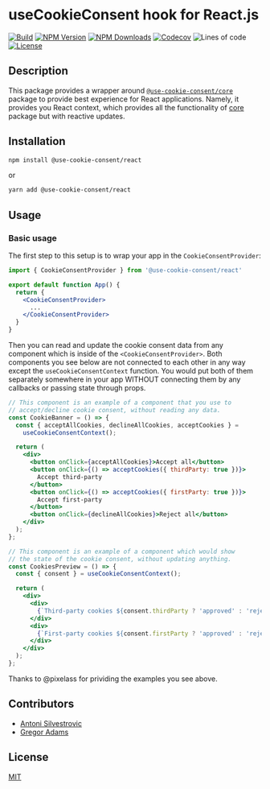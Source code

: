 # useCookieConsent hook for React.js

[![Build](https://img.shields.io/github/checks-status/use-cookie-consent/use-cookie-consent-react/main)](https://github.com/use-cookie-consent/use-cookie-consent-react/actions)
[![NPM Version](https://img.shields.io/npm/v/@use-cookie-consent/react)](https://www.npmjs.com/package/@use-cookie-consent/react)
[![NPM Downloads](https://img.shields.io/npm/dm/@use-cookie-consent/react)](https://www.npmjs.com/package/@use-cookie-consent/react)
[![Codecov](https://img.shields.io/codecov/c/github/use-cookie-consent/use-cookie-consent-react)](https://github.com/use-cookie-consent/use-cookie-consent-react/actions/workflows/codecov.yml)
![Lines of code](https://img.shields.io/tokei/lines/github/use-cookie-consent/use-cookie-consent-react)
[![License](https://img.shields.io/npm/l/@use-cookie-consent/react)](https://github.com/use-cookie-consent/use-cookie-consent-react/blob/main/LICENSE)

## Description

This package provides a wrapper around [`@use-cookie-consent/core`](https://github.com/use-cookie-consent/use-cookie-consent-core) package to provide best experience for React applications. Namely, it provides you React context, which provides all the functionality of [core](https://github.com/use-cookie-consent/use-cookie-consent-core) package but with reactive updates.

## Installation

```bash
npm install @use-cookie-consent/react
```

or

```bash
yarn add @use-cookie-consent/react
```

## Usage

### Basic usage

The first step to this setup is to wrap your app in the `CookieConsentProvider`:

```jsx
import { CookieConsentProvider } from '@use-cookie-consent/react'

export default function App() {
  return {
    <CookieConsentProvider>
      ...
    </CookieConsentProvider>
  }
}
```

Then you can read and update the cookie consent data from any component which is inside of the `<CookieConsentProvider>`. Both components you see below are not connected to each other in any way except the `useCookieConsentContext` function. You would put both of them separately somewhere in your app WITHOUT connecting them by any callbacks or passing state through props.

```jsx
// This component is an example of a component that you use to
// accept/decline cookie consent, without reading any data.
const CookieBanner = () => {
  const { acceptAllCookies, declineAllCookies, acceptCookies } =
    useCookieConsentContext();

  return (
    <div>
      <button onClick={acceptAllCookies}>Accept all</button>
      <button onClick={() => acceptCookies({ thirdParty: true })}>
        Accept third-party
      </button>
      <button onClick={() => acceptCookies({ firstParty: true })}>
        Accept first-party
      </button>
      <button onClick={declineAllCookies}>Reject all</button>
    </div>
  );
};
```

```jsx
// This component is an example of a component which would show
// the state of the cookie consent, without updating anything.
const CookiesPreview = () => {
  const { consent } = useCookieConsentContext();

  return (
    <div>
      <div>
        {`Third-party cookies ${consent.thirdParty ? 'approved' : 'rejected'}`}
      </div>
      <div>
        {`First-party cookies ${consent.firstParty ? 'approved' : 'rejected'}`}
      </div>
    </div>
  );
};
```

Thanks to @pixelass for prividing the examples you see above.

## Contributors

- [Antoni Silvestrovic](https://github.com/bring-shrubbery)
- [Gregor Adams](https://github.com/pixelass)

## License

[MIT](https://github.com/use-cookie-consent/use-cookie-consent-react/blob/main/LICENSE)
